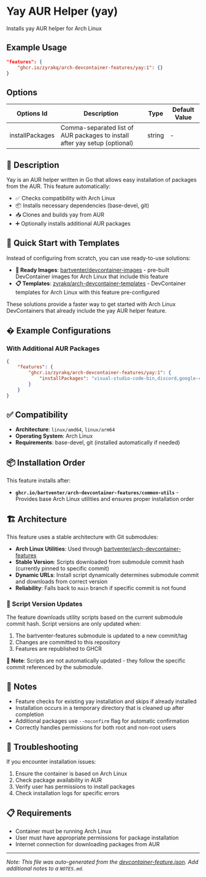 
# Yay AUR Helper (yay)

Installs yay AUR helper for Arch Linux

## Example Usage

```json
"features": {
    "ghcr.io/zyrakq/arch-devcontainer-features/yay:1": {}
}
```

## Options

| Options Id | Description | Type | Default Value |
|-----|-----|-----|-----|
| installPackages | Comma-separated list of AUR packages to install after yay setup (optional) | string | - |

## 📝 Description

Yay is an AUR helper written in Go that allows easy installation of packages from the AUR. This feature automatically:

-   ✅ Checks compatibility with Arch Linux
-   📦 Installs necessary dependencies (base-devel, git)
-   📥 Clones and builds yay from AUR
-   ➕ Optionally installs additional AUR packages

## 🚀 Quick Start with Templates

Instead of configuring from scratch, you can use ready-to-use solutions:

- **🐳 Ready Images**: [bartventer/devcontainer-images](https://github.com/bartventer/devcontainer-images) - pre-built DevContainer images for Arch Linux that include this feature
- **📋 Templates**: [zyrakq/arch-devcontainer-templates](https://github.com/zyrakq/arch-devcontainer-templates) - DevContainer templates for Arch Linux with this feature pre-configured

These solutions provide a faster way to get started with Arch Linux DevContainers that already include the yay AUR helper feature.
## � Example Configurations

### With Additional AUR Packages
```json
{
    "features": {
        "ghcr.io/zyrakq/arch-devcontainer-features/yay:1": {
            "installPackages": "visual-studio-code-bin,discord,google-chrome"
        }
    }
}
```

## ✅ Compatibility

-   **Architecture**: `linux/amd64`, `linux/arm64`
-   **Operating System**: Arch Linux
-   **Requirements**: base-devel, git (installed automatically if needed)

## 📦 Installation Order

This feature installs after:
-   **`ghcr.io/bartventer/arch-devcontainer-features/common-utils`** - Provides base Arch Linux utilities and ensures proper installation order

## 🏗️ Architecture

This feature uses a stable architecture with Git submodules:

-   **Arch Linux Utilities**: Used through [bartventer/arch-devcontainer-features](https://github.com/bartventer/arch-devcontainer-features)
-   **Stable Version**: Scripts downloaded from submodule commit hash (currently pinned to specific commit)
-   **Dynamic URLs**: Install script dynamically determines submodule commit and downloads from correct version
-   **Reliability**: Falls back to `main` branch if specific commit is not found

### 🔄 Script Version Updates

The feature downloads utility scripts based on the current submodule commit hash. Script versions are only updated when:
1.  The bartventer-features submodule is updated to a new commit/tag
2.  Changes are committed to this repository
3.  Features are republished to GHCR

**📝 Note**: Scripts are not automatically updated - they follow the specific commit referenced by the submodule.

## 📝 Notes

-   Feature checks for existing yay installation and skips if already installed
-   Installation occurs in a temporary directory that is cleaned up after completion
-   Additional packages use `--noconfirm` flag for automatic confirmation
-   Correctly handles permissions for both root and non-root users

## 🔧 Troubleshooting

If you encounter installation issues:

1.  Ensure the container is based on Arch Linux
2.  Check package availability in AUR
3.  Verify user has permissions to install packages
4.  Check installation logs for specific errors

## 📋 Requirements

-   Container must be running Arch Linux
-   User must have appropriate permissions for package installation
-   Internet connection for downloading packages from AUR


---

_Note: This file was auto-generated from the [devcontainer-feature.json](https://github.com/zyrakq/arch-devcontainer-features/blob/main/src/yay/devcontainer-feature.json).  Add additional notes to a `NOTES.md`._
